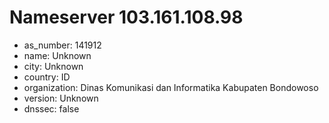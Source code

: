 # Nameserver 103.161.108.98

* as_number: 141912
* name: Unknown
* city: Unknown
* country: ID
* organization: Dinas Komunikasi dan Informatika Kabupaten Bondowoso
* version: Unknown
* dnssec: false

